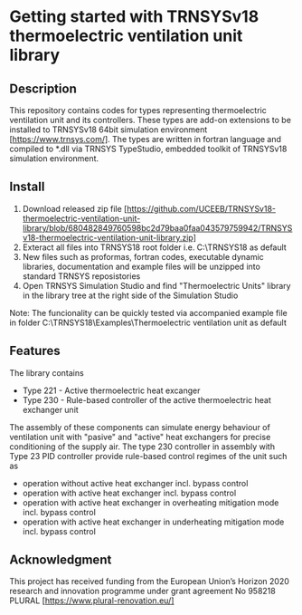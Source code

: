 # Getting started with TRNSYSv18 thermoelectric ventilation unit library
## Description
This repository contains codes for types representing thermoelectric ventilation unit and its controllers. These types are add-on extensions to be installed to TRNSYSv18 64bit simulation environment [https://www.trnsys.com/]. The types are written in fortran language and compiled to *.dll via TRNSYS TypeStudio, embedded toolkit of TRNSYSv18 simulation environment.  

## Install
1) Download released zip file [https://github.com/UCEEB/TRNSYSv18-thermoelectric-ventilation-unit-library/blob/680482849760598bc2d79baa0faa043579759942/TRNSYSv18-thermoelectric-ventilation-unit-library.zip]
2) Exteract all files into TRNSYS18 root folder i.e. C:\TRNSYS18 as default
3) New files such as proformas, fortran codes, executable dynamic libraries, documentation and example files will be unzipped into standard TRNSYS reposistories
4) Open TRNSYS Simulation Studio and find "Thermoelectric Units" library in the library tree at the right side of the Simulation Studio

Note: The funcionality can be quickly tested via accompanied  example file in folder C:\TRNSYS18\Examples\Thermoelectric ventilation unit as default  

## Features
The library contains 
* Type 221 - Active thermoelectric heat excanger
* Type 230 - Rule-based controller of the active thermoelectric heat exchanger unit

The assembly of these components can simulate energy behaviour of  ventilation unit with "pasive" and "active" heat exchangers for precise conditioning of the supply air. The type 230 controller in assembly with Type 23 PID controller provide rule-based control regimes of the unit such as 
* operation without active heat exchanger incl. bypass control
* operation with active heat exchanger incl. bypass control
* operation with active heat exchanger in overheating mitigation mode incl. bypass control
* operation with active heat exchanger in underheating mitigation mode incl. bypass control

## Acknowledgment
This project has received funding from  the  European  Union’s Horizon 2020     research     and innovation    programme    under grant agreement No 958218 PLURAL [https://www.plural-renovation.eu/] 
